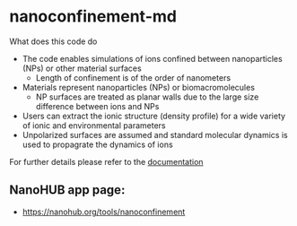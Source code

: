 # nanoconfinement-md

What does this code do
* The code enables simulations of ions confined between nanoparticles (NPs) or other material surfaces
    * Length of confinement is of the order of nanometers
* Materials represent nanoparticles (NPs) or biomacromolecules
    * NP surfaces are treated as planar walls due to the large size difference between ions and NPs 
* Users can extract the ionic structure (density profile) for a wide variety of ionic and environmental parameters
* Unpolarized surfaces are assumed and standard molecular dynamics is used to propagrate the dynamics of ions

For further details please refer to the [documentation](https://softmaterialslab.github.io/nanoconfinement-md/) 

## NanoHUB app page:
* https://nanohub.org/tools/nanoconfinement
